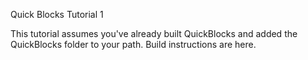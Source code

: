 Quick Blocks Tutorial 1

This tutorial assumes you've already built QuickBlocks and added the QuickBlocks folder to your path. Build instructions are here.
